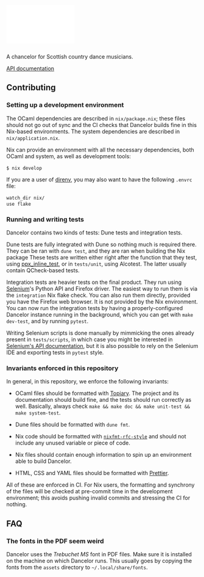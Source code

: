 # <img alt="Dancelor" src="src/static/logo.svg" height="100px">

A chancelor for Scottish country dance musicians.

[API documentation](https://paris-branch.github.io/dancelor/dancelor)

## Contributing

### Setting up a development environment

The OCaml dependencies are described in `nix/package.nix`; these files should
not go out of sync and the CI checks that Dancelor builds fine in this Nix-based
environments. The system dependencies are described in `nix/application.nix`.

Nix can provide an environment with all the necessary dependencies, both OCaml
and system, as well as development tools:

```console
$ nix develop
```

If you are a user of [direnv], you may also want to have the following `.envrc`
file:

```
watch_dir nix/
use flake
```

[direnv]: https://direnv.net/

### Running and writing tests

Dancelor contains two kinds of tests: Dune tests and integration tests.

Dune tests are fully integrated with Dune so nothing much is required there.
They can be ran with `dune test`, and they are ran when building the Nix package
These tests are written either right after the function that they test, using
[ppx_inline_test], or in `tests/unit`, using Alcotest. The latter usually
contain QCheck-based tests.

[ppx_inline_test]: https://github.com/janestreet/ppx_inline_test

Integration tests are heavier tests on the final product. They run using
[Selenium]'s Python API and Firefox driver. The easiest way to run them is via
the `integration` Nix flake check. You can also run them directly, provided you
have the Firefox web browser. It is not provided by the Nix environment. You can
now run the integration tests by having a properly-configured Dancelor instance
running in the background, which you can get with `make dev-test`, and by
running `pytest`.

Writing Selenium scripts is done manually by mimmicking the ones already present
in `tests/scripts`, in which case you might be interested in [Selenium's API
documentation][selenium-api-doc], but it is also possible to rely on the
Selenium IDE and exporting tests in `pytest` style.

[selenium]: https://www.selenium.dev/
[selenium-api-doc]: https://www.selenium.dev/selenium/docs/api/py/py-modindex.html

### Invariants enforced in this repository

In general, in this repository, we enforce the following invariants:

- OCaml files should be formatted with [Topiary]. The project and its
  documentation should build fine, and the tests should run correctly as well.
  Basically, always check `make && make doc && make unit-test && make system-test`.

- Dune files should be formatted with `dune fmt`.

- Nix code should be formatted with [`nixfmt-rfc-style`] and should not include
  any unused variable or piece of code.

- Nix files should contain enough information to spin up an environment able to
  build Dancelor.

- HTML, CSS and YAML files should be formatted with [Prettier].

[`nixfmt-rfc-style`]: https://github.com/NixOS/nixfmt
[Prettier]: https://prettier.io/
[Topiary]: https://topiary.tweag.io/

All of these are enforced in CI. For Nix users, the formatting and synchrony of
the files will be checked at pre-commit time in the development environment;
this avoids pushing invalid commits and stressing the CI for nothing.

## FAQ

### The fonts in the PDF seem weird

Dancelor uses the _Trebuchet MS_ font in PDF files. Make sure it is installed on
the machine on which Dancelor runs. This usually goes by copying the fonts from
the `assets` directory to `~/.local/share/fonts`.
